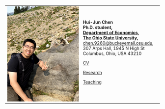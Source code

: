 <table border=0 cellpadding=4>
 <tr>
  <td valign=top>
   <a href="pix/photo.heic"><img SRC="pix/photo.heic"> <! width=300></a>
  </td>
  <td>
   <b>Hui-Jun Chen</b><br>
   <b>Ph.D. student, <br>
      <a href="https://economics.osu.edu/"> Department of Economics</a>, <br>
      <a href="http://www.osu.edu"> The Ohio State University</a>, <br>
   </b>
      <a href="mailto:chen.9260@buckeyemail.osu.edu">chen.9260@buckeyemail.osu.edu</a>, <br>
      307 Arps Hall, 1945 N High St <br>
      Columbus, Ohio, USA 43210
  <p><a href="pdf/HJChen-CV.pdf">CV</a></p>
  <p><a href="research.html">Research</a></p>
  <p><a href="@Teaching.html">Teaching</a></p>
  <p>
  <p>
  </td>
  <td>
  </td>
 </tr>
</table>
